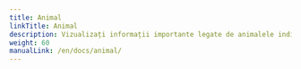 ```yaml
---
title: Animal
linkTitle: Animal
description: Vizualizați informații importante legate de animalele individuale
weight: 60
manualLink: /en/docs/animal/
---
```

<script>
  window.location.href = "/en/docs/animal/";
</script>
